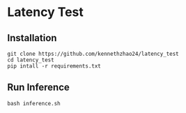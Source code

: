 # Latency Test


## Installation

```
git clone https://github.com/kennethzhao24/latency_test
cd latency_test
pip intall -r requirements.txt
```


## Run Inference
```
bash inference.sh
```
